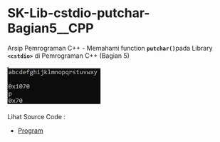 # SK-Lib-cstdio-putchar-Bagian5__CPP
Arsip Pemrograman C++ - Memahami function <code><b>putchar()</b></code>pada Library <code><b>&lt;cstdio></b></code> di Pemrograman C++ (Bagian 5)<br><br>
<img src="https://github.com/RizkyKhapidsyah/SK-Lib-cstdio-putchar-Bagian5__CPP/blob/master/SK-Lib-cstdio-putchar-Bagian5__CPP/x64/result/001.PNG"><br><br>
Lihat Source Code : <br>
- <a href="https://github.com/RizkyKhapidsyah/SK-Lib-cstdio-putchar-Bagian5__CPP/blob/master/SK-Lib-cstdio-putchar-Bagian5__CPP/Source.cpp">Program</a>
